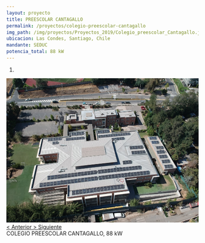 ```yaml
---
layout: proyecto
title: PREESCOLAR CANTAGALLO
permalink: /proyectos/colegio-preescolar-cantagallo
img_path: /img/proyectos/Proyectos_2019/Colegio_preescolar_Cantagallo.jpg
ubicacion: Las Condes, Santiago, Chile
mandante: SEDUC
potencia_total: 88 kW
---
```


<div id="myCarousel" class="carousel slide" data-ride="carousel">
  <!-- Indicators -->
  <ol class="carousel-indicators">
    <li data-target="#myCarousel" data-slide-to="0" class="active"></li>
  </ol>

  <!-- Imagenes de Los Proyectos -->
  <div class="carousel-inner">
    <div class="item active">
      <img src="/img/proyectos/Proyectos_2019/Colegio_preescolar_Cantagallo.jpg">
    </div>
  </div>

  <!-- Left and right controls -->
  <a class="left carousel-control" href="#myCarousel" data-slide="prev">
    <span class="glyphicon glyphicon-chevron-left"><</span>
    <span class="sr-only">Anterior</span>
  </a>
  <a class="right carousel-control" href="#myCarousel" data-slide="next">
    <span class="glyphicon glyphicon-chevron-right">></span>
    <span class="sr-only">Siguiente</span>
  </a>
</div>
COLEGIO PREESCOLAR CANTAGALLO, 88 kW
